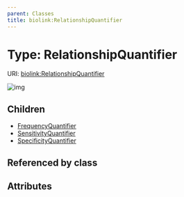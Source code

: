 ```yaml
---
parent: Classes
title: biolink:RelationshipQuantifier
---
```


# Type: RelationshipQuantifier




URI: [biolink:RelationshipQuantifier](https://w3id.org/biolink/vocab/RelationshipQuantifier)

![img](http://yuml.me/diagram/nofunky;dir:TB/class/\[RelationshipQuantifier]^-\[SpecificityQuantifier],%20\[RelationshipQuantifier]^-\[SensitivityQuantifier],%20\[RelationshipQuantifier]^-\[FrequencyQuantifier])

## Children

 * [FrequencyQuantifier](FrequencyQuantifier.md)
 * [SensitivityQuantifier](SensitivityQuantifier.md)
 * [SpecificityQuantifier](SpecificityQuantifier.md)

## Referenced by class


## Attributes

